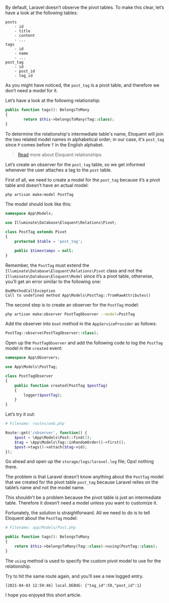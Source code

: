 By default, Laravel doesn’t observe the pivot tables. To make this clear, let’s have a look at the following tables:

```text
posts
	- id
	- title
	- content
	- ...
tags
	- id
	- name
	- ...
post_tag
	- id
	- post_id
	- tag_id
```

As you might have noticed, the `post_tag` is a pivot table, and therefore we don’t need a model for it.

Let’s have a look at the following relationship:
```php
public function tags(): BelongsToMany
{
		return $this->belongsToMany(Tag::class);
}
```

To determine the relationship's intermediate table's name, Eloquent will join the two related model names in alphabetical order; in our case, it's `post_tag` since `P` comes before `T` in the English alphabet.

> [Read](https://laravel.com/docs/eloquent-relationships#many-to-many-model-structure) more about Eloquent relationships  

Let’s create an observer for the `post_tag` table, so we get informed whenever the user attaches a tag to the `post` table.

First of all, we need to create a model for the `post_tag` because it’s a pivot table and doesn’t have an actual model:
```bash
php artisan make:model PostTag
``` 

The model should look like this:
```php
namespace App\Models;

use Illuminate\Database\Eloquent\Relations\Pivot;

class PostTag extends Pivot
{
    protected $table = 'post_tag';

    public $timestamps = null;
}
```

Remember, the `PostTag` must extend the `Illuminate\Database\Eloquent\Relations\Pivot` class and not the `Illuminate\Database\Eloquent\Model` since it’s a pivot table, otherwise, you’ll get an error similar to the following one:
```text
BadMethodCallException
Call to undefined method App\Models\PostTag::fromRawAttributes() 
```

The second step is to create an observer for the `PostTag` model:
```bash
php artisan make:observer PostTagObserver --model=PostTag
```

Add the observer into `boot` method in the `AppServiceProvider` as follows:
```php
PostTag::observe(PostTagObserver::class);
```

Open up the `PostTagObserver` and add the following code to log the `PostTag` model in the `created` event:
```php
namespace App\Observers;

use App\Models\PostTag;

class PostTagObserver
{
    public function created(PostTag $postTag)
    {
        logger($postTag);
    }
}
```

Let’s try it out:
```php
# Filename: routes/web.php

Route::get('/observer', function() {
    $post = \App\Models\Post::find(1);
    $tag = \App\Models\Tag::inRandomOrder()->first();
    $post->tags()->attach($tag->id);
});
```

Go ahead and open up the `storage/logs/laravel.log` file; Ops! nothing there.

The problem is that Laravel doesn’t know anything about the `PostTag` model that we created for the pivot table `post_tag` because Laravel relies on the table’s name and not the model name.

This shouldn’t be a problem because the pivot table is just an intermediate table. Therefore it doesn’t need a model unless you want to customize it.

Fortunately, the solution is straightforward. All we need to do is to tell Eloquent about the `PostTag` model:

```php
# Filename: app/Models/Post.php

public function tags(): BelongsToMany
{
    return $this->belongsToMany(Tag::class)->using(PostTag::class);
}
```

The `using` method is used to specify the custom pivot model to use for the relationship.

Try to hit the same route again, and you’ll see a new logged entry.
```text
[2021-04-03 12:59:46] local.DEBUG: {"tag_id":59,"post_id":1}
```

I hope you enjoyed this short article.
